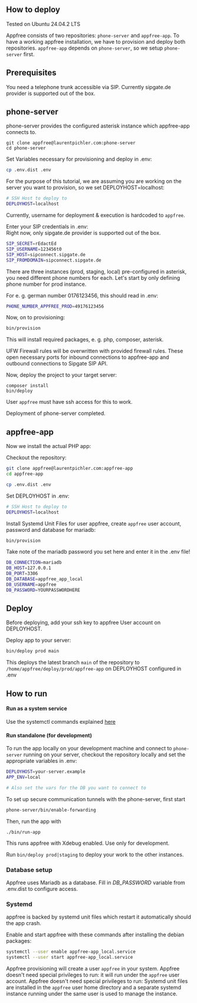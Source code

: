 ## How to deploy

Tested on Ubuntu 24.04.2 LTS

Appfree consists of two repositories: `phone-server` and `appfree-app`. To have a working appfree installation, we have to provision and deploy both repositories. `appfree-app` depends on `phone-server`, so we setup `phone-server` first.

## Prerequisites

You need a telephone trunk accessible via SIP. Currently sipgate.de provider is supported out of the box.
## phone-server

phone-server provides the configured asterisk instance which appfree-app connects to.
```
git clone appfree@laurentpichler.com:phone-server  
cd phone-server  
```

Set Variables necessary for provisioning and deploy in .env:

```bash
cp .env.dist .env
```

For the purpose of this tutorial, we are assuming you are working on the server you want to provision, so we set DEPLOYHOST=localhost:
```bash
# SSH Host to deploy to  
DEPLOYHOST=localhost  
```  
Currently, username for deployment & execution is hardcoded to `appfree`.

Enter your SIP credentials in .env:  
Right now, only sipgate.de provider is supported out of the box.

```bash
SIP_SECRET=rEdactEd  
SIP_USERNAME=123456t0  
SIP_HOST=sipconnect.sipgate.de  
SIP_FROMDOMAIN=sipconnect.sipgate.de  
```  


There are three instances (prod, staging, local) pre-configured in asterisk, you need different phone numbers for each. Let's start by only defining phone number for prod instance.

For e. g. german number 0176123456, this should read in .env:

```bash
PHONE_NUMBER_APPFREE_PROD=49176123456
```


Now, on to provisioning:

```bash
bin/provision
```

This will install required packages, e. g. php, composer, asterisk.

UFW Firewall rules will be overwritten with provided firewall rules. These open necessary ports for inbound connections to appfree-app and outbound connections to Sipgate SIP API.


Now, deploy the project to your target server:

```
composer install
bin/deploy
````

User `appfree` must have ssh access for this to work.

Deployment of phone-server completed.
## appfree-app

Now we install the actual PHP app:

Checkout the repository:

```bash
git clone appfree@laurentpichler.com:appfree-app  
cd appfree-app

cp .env.dist .env
```

Set DEPLOYHOST in .env:

```bash
# SSH Host to deploy to  
DEPLOYHOST=localhost  
```  

Install Systemd Unit Files for user appfree, create `appfree` user account, password and database for mariadb:

```bash
bin/provision
```

Take note of the mariadb password you set here and enter it in the .env file!


```bash
DB_CONNECTION=mariadb  
DB_HOST=127.0.0.1 
DB_PORT=3306  
DB_DATABASE=appfree_app_local  
DB_USERNAME=appfree  
DB_PASSWORD=YOURPASSWORDHERE
```    

## Deploy

Before deploying, add your ssh key to appfree User account on DEPLOYHOST.

Deploy app to your server:

```bash
bin/deploy prod main
```

This deploys the latest branch `main` of the repository to `/home/appfree/deploy/prod/appfree-app` on DEPLOYHOST configured in .env

## How to run

#### Run as a system service

Use the systemctl commands explained [here](#Systemd)

#### Run standalone  (for development)

To run the app locally on your development machine and connect to `phone-server` running on your server, checkout the repository locally and set the appropriate variables in .env:

```bash
DEPLOYHOST=your-server.example
APP_ENV=local

# Also set the vars for the DB you want to connect to
```

To set up secure communication tunnels with the phone-server, first start
```bash
phone-server/bin/enable-forwarding
```

Then, run the app with
```
./bin/run-app
```  
This runs appfree with Xdebug enabled. Use only for development.

Run ```bin/deploy prod|staging```  to deploy your work to the other instances. 

### Database setup

Appfree uses Mariadb as a database. Fill in _DB_PASSWORD_ variable from .env.dist to configure access.

### Systemd

appfree is backed by systemd unit files which restart it automatically should the app crash.

Enable and start appfree with these commands after installing the debian packages:

```bash
systemctl --user enable appfree-app_local.service
systemctl --user start appfree-app_local.service
```

Appfree provisioning will create a user `appfree` in your system. Appfree doesn't need special privileges to run: it will run under the `appfree` user account.
Appfree doesn't need special privileges to run: Systemd unit files are installed in the `appfree` user home directory and a separate systemd instance running under the same user is used to manage the instance. 
